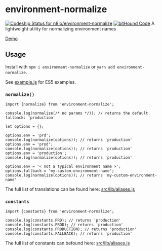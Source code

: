 # environment-normalize
[ ![Codeship Status for n8io/environment-normalize](https://app.codeship.com/projects/fab2a050-810e-0134-279a-7e60ebb19227/status?branch=master)](https://app.codeship.com/projects/182146) [![bitHound Code](https://www.bithound.io/github/n8io/environment-normalize/badges/code.svg)](https://www.bithound.io/github/n8io/environment-normalize)
A lightweight utility for normalizing environment names

[Demo](https://runkit.com/npm/environment-normalize)

## Usage
Install with `npm i environment-normalize` or `yarn add environment-normalize`.

See [example.js](example.js) for ES5 examples.

### `normalize()`

```
import {normalize} from 'environment-normalize';

console.log(normalize(/* no params */)); // returns the default fallback: 'production'

let options = {};

options.env = 'prd';
console.log(normalize(options)); // returns 'production'
options.env = 'prod';
console.log(normalize(options)); // returns 'production'
options.env = 'production';
console.log(normalize(options)); // returns 'production'

options.env = '< not a typical environment name >';
options.fallback = 'my-custom-environment-name';
console.log(normalize(options)); // returns 'my-custom-environment-name'
```

The full list of translations can be found here: [src/lib/aliases.js](src/lib/aliases.js)

### `constants`

```
import {constants} from 'environment-normalize';

console.log(constants.PRD); // returns 'production'
console.log(constants.PROD); // returns 'production'
console.log(constants.PRODUCTION); // returns 'production'
console.log(constants.FALLBACK); // returns 'production'
```

The full list of constants can befound here: [src/lib/aliases.js](src/lib/aliases.js)
